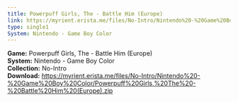 ```yaml
---
title: Powerpuff Girls, The - Battle Him (Europe)
link: https://myrient.erista.me/files/No-Intro/Nintendo%20-%20Game%20Boy%20Color/Powerpuff%20Girls,%20The%20-%20Battle%20Him%20(Europe).zip
type: single1
System: Nintendo - Game Boy Color
---
```

<b>Game:</b> Powerpuff Girls, The - Battle Him (Europe)<br>
<b>System:</b> Nintendo - Game Boy Color<br>
<b>Collection:</b> No-Intro<br>
<b>Download:</b> https://myrient.erista.me/files/No-Intro/Nintendo%20-%20Game%20Boy%20Color/Powerpuff%20Girls,%20The%20-%20Battle%20Him%20(Europe).zip